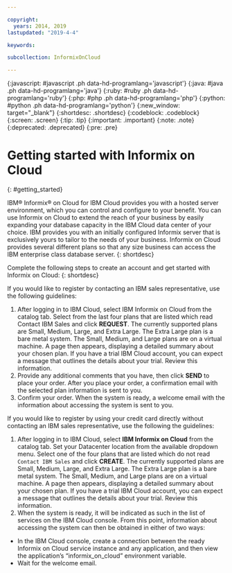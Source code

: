 ```yaml
---

copyright:
  years: 2014, 2019
lastupdated: "2019-4-4"

keywords:

subcollection: InformixOnCloud

---
```


<!-- Attribute definitions -->
{:javascript: #javascript .ph data-hd-programlang='javascript'}
{:java: #java .ph data-hd-programlang='java'}
{:ruby: #ruby .ph data-hd-programlang='ruby'}
{:php: #php .ph data-hd-programlang='php'}
{:python: #python .ph data-hd-programlang='python'}
{:new_window: target="_blank"}
{:shortdesc: .shortdesc}
{:codeblock: .codeblock}
{:screen: .screen}
{:tip: .tip}
{:important: .important}
{:note: .note}
{:deprecated: .deprecated}
{:pre: .pre}

# Getting started with Informix on Cloud
{: #getting_started}

IBM® Informix® on Cloud for IBM Cloud provides you with a hosted server environment, which you can control and configure to your benefit. You can use Informix on Cloud to extend the reach of your business by easily expanding your database capacity in the IBM Cloud data center of your choice. IBM provides you with an initially configured Informix server that is exclusively yours to tailor to the needs of your business. Informix on Cloud provides several different plans so that any size business can access the IBM enterprise class database server.
{: shortdesc}

Complete the following steps to create an account and get started with Informix on Cloud:
{: shortdesc}

If you would like to register by contacting an IBM sales representative, use the following guidelines:
1. After logging in to IBM Cloud, select IBM Informix on Cloud from the catalog tab. Select from the last four plans that are listed which read Contact IBM Sales and click **REQUEST**.
The currently supported plans are Small, Medium, Large, and Extra Large. The Extra Large plan is a bare metal system. The Small, Medium, and Large plans are on a virtual machine.
A page then appears, displaying a detailed summary about your chosen plan. If you have a trial IBM Cloud account, you can expect a message that outlines the details about your trial. Review this information.
2. Provide any additional comments that you have, then click **SEND** to place your order.
After you place your order, a confirmation email with the selected plan information is sent to you.
3. Confirm your order.
When the system is ready, a welcome email with the information about accessing the system is sent to you.


If you would like to register by using your credit card directly without contacting an IBM sales representative, use the following the guidelines:
1. After logging in to IBM Cloud, select **IBM Informix on Cloud** from the catalog tab. Set your Datacenter location from the available dropdown menu. Select one of the four plans that are listed which do not read `Contact IBM Sales` and click **CREATE**.
The currently supported plans are Small, Medium, Large, and Extra Large. The Extra Large plan is a bare metal system. The Small, Medium, and Large plans are on a virtual machine.
A page then appears, displaying a detailed summary about your chosen plan. If you have a trial IBM Cloud account, you can expect a message that outlines the details about your trial. Review this information.
2. When the system is ready, it will be indicated as such in the list of services on the IBM Cloud console. From this point, information about accessing the system can then be obtained in either of two ways:
  - In the IBM Cloud console, create a connection between the ready Informix on Cloud service instance and any application, and then view the application’s “informix_on_cloud” environment variable.
  - Wait for the welcome email.
